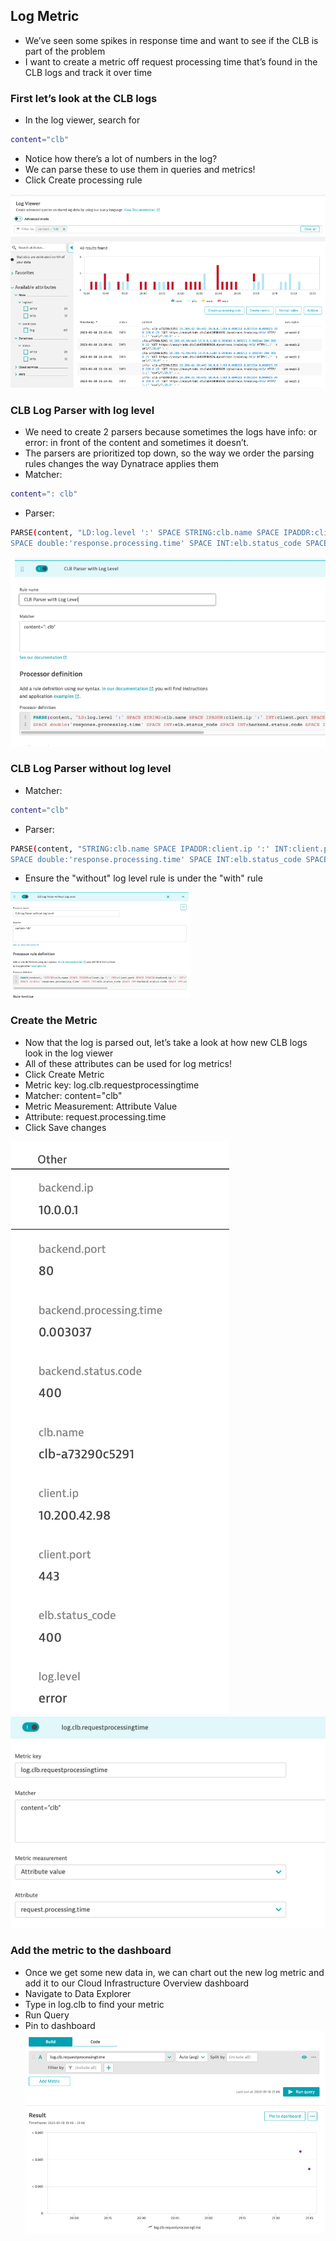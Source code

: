 ## Log Metric

- We’ve seen some spikes in response time and want to see if the CLB is part of the problem
- I want to create a metric off request processing time that’s found in the CLB logs and track it over time


### First let’s look at the CLB logs
- In the log viewer, search for
```bash
content="clb"
```
- Notice how there’s a lot of numbers in the log?
- We can parse these to use them in queries and metrics!
- Click Create processing rule

![logmetric1](../../../assets/images/logmetric1.png)

### CLB Log Parser with log level
- We need to create 2 parsers because sometimes the logs have info: or error: in front of the content and sometimes it doesn’t.
- The parsers are prioritized top down, so the way we order the parsing rules changes the way Dynatrace applies them
- Matcher:
``` bash
content=": clb"
```
- Parser:
```bash
PARSE(content, "LD:log.level ':' SPACE STRING:clb.name SPACE IPADDR:client.ip ':' INT:client.port SPACE IPADDR:backend.ip ':' INT:'backend.port' SPACE double:'request.processing.time' SPACE double:'backend.processing.time'
SPACE double:'response.processing.time' SPACE INT:elb.status_code SPACE INT:backend.status.code SPACE INT:recieved.bytes SPACE INT:sent.bytes SPACE STRING:request SPACE")
```
![logmetric2](../../../assets/images/logmetric2.png)

### CLB Log Parser without log level
- Matcher:
``` bash
content="clb"
```
- Parser:
```bash
PARSE(content, "STRING:clb.name SPACE IPADDR:client.ip ':' INT:client.port SPACE IPADDR:backend.ip ':' INT:'backend.port' SPACE double:'request.processing.time' SPACE double:'backend.processing.time'
SPACE double:'response.processing.time' SPACE INT:elb.status_code SPACE INT:backend.status.code SPACE INT:recieved.bytes SPACE INT:sent.bytes SPACE STRING:request SPACE")
```
- Ensure the "without" log level rule is under the "with" rule

![logmetric3](../../../assets/images/logmetric3.png)


### Create the Metric
- Now that the log is parsed out, let’s take a look at how new CLB logs look in the log viewer
- All of these attributes can be used for log metrics!
- Click Create Metric  
- Metric key: log.clb.requestprocessingtime
- Matcher:  content="clb"
- Metric Measurement: Attribute Value
- Attribute: request.processing.time
- Click Save changes

![logmetric4](../../../assets/images/logmetric4.png)
![logmetric5](../../../assets/images/logmetric5.png)


### Add the metric to the dashboard
- Once we get some new data in, we can chart out the new log metric and add it to our Cloud Infrastructure Overview dashboard
- Navigate to Data Explorer
- Type in log.clb to find your metric
- Run Query
- Pin to dashboard
![logmetric6](../../../assets/images/logmetric6.png)
